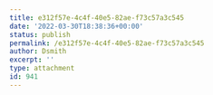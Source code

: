```yaml
---
title: e312f57e-4c4f-40e5-82ae-f73c57a3c545
date: '2022-03-30T18:38:36+00:00'
status: publish
permalink: /e312f57e-4c4f-40e5-82ae-f73c57a3c545
author: Dsmith
excerpt: ''
type: attachment
id: 941
---
```

<!DOCTYPE html PUBLIC "-//W3C//DTD HTML 4.0 Transitional//EN" "http://www.w3.org/TR/REC-html40/loose.dtd">
<?xml encoding="UTF-8">
